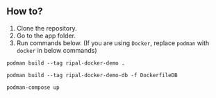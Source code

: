 ## How to?
1. Clone the repository.
1. Go to the app folder.
1. Run commands below. (If you are using `Docker`, replace `podman` with `docker` in below commands)
```
podman build --tag ripal-docker-demo .

podman build --tag ripal-docker-demo-db -f DockerfileDB

podman-compose up 
```